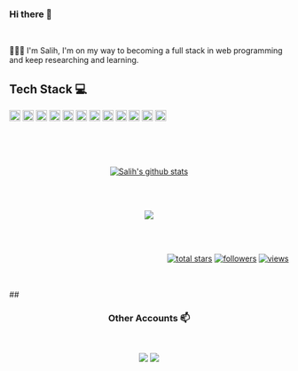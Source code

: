 ### Hi there 👋

<br>

👨🏽‍💻 I'm Salih, I'm on my way to becoming a full stack in web programming and keep researching and learning.
 <br> 
## Tech Stack :computer:
<p>
        <td><img height="20" src="https://img.shields.io/badge/Language-csharp-informational?style=flat&logo=csharp&logoColor=white&color=3bac3a"></td>
        <td><img height="20" src="https://img.shields.io/badge/Language-.NET-informational?style=flat&logo=dotnet&logoColor=white&color=3bac3a"></td>
        <td><img height="20" src="https://img.shields.io/badge/DataBase-MsSQL-informational?style=flat-square&logo=microsoftsqlserver&logoColor=white&color=3bac3a"> 
        <td><img height="20" src="https://img.shields.io/badge/DataBase-mysql-informational?style=flat-square&logo=mysql&logoColor=white&color=3bac3a"> 
        <td><img height="20" src="https://img.shields.io/badge/HTML5-Html-informational?style=flat-square&logo=html5&logoColor=white&color=3bac3a"></td>
        <td><img height="20" src="https://img.shields.io/badge/CSS3-Css-informational?style=flat-square&logo=css3&logoColor=white&color=3bac3a"></td>
        <td><img height="20" src="https://img.shields.io/badge/CSS3-bootstrap-informational?style=flat-square&logo=bootstrap&logoColor=white&color=3bac3a"></td>
        <td><img height="20" src="https://img.shields.io/badge/Language-JavaScript-informational?style=flat&logo=JavaScript&logoColor=white&color=3bac3a"></td>
        <td><img height="20" src="https://img.shields.io/badge/Framework-React_Native-informational?style=flat&logo=react&logoColor=white&color=3bac3a"></td>
        <td><img height="20" src="https://img.shields.io/badge/Language-Assembly-informational?style=flat-square&logo=assemblyscript&logoColor=white&color=3bac3a">
        <td><img height="20" src="https://img.shields.io/badge/µVision-informational?style=flat&logo=stmicroelectronics&logoColor=white&color=3bac3a"></td>
        <td><img height="20" src="https://img.shields.io/badge/Visual_Studio-informational?style=flat-square&logo=visualstudio&logoColor=white&color=3bac3a"></td>
</p>
<br>
<br>
<br>
<p align="center"><a href="https://github.com/kocsalih"><img align="center" src="https://github-readme-stats.vercel.app/api?username=kocsalih&show_icons=true&include_all_commits=true&theme=buefy&hide_border=true" alt="Salih's github stats" /></a></p><br><br>
    <p align="center"><a href="https://github.com/kocsalih"><img align="center" src="https://github-readme-stats.vercel.app/api/top-langs/?username=kocsalih&layout=compact&theme=buefy&hide_border=true" /></a></p>
    <br>
    <br>       
<p align="right">
    <a href="https://github.com/kocsalih?tab=repositories&sort=stargazers">
      <img alt="total stars" title="Total stars on GitHub" src="https://custom-icon-badges.herokuapp.com/badge/dynamic/json?logo=star&color=55960c&labelColor=488207&label=Stars&style=for-the-badge&query=%24.stars&url=https://api.github-star-counter.workers.dev/user/kocsalih"/></a>
    <a href="https://github.com/kocsalih?tab=followers">
      <img alt="followers" title="Follow me on Github" src="https://custom-icon-badges.herokuapp.com/github/followers/kocsalih?color=236ad3&labelColor=1155ba&style=for-the-badge&logo=person-add&label=Follow&logoColor=white"/></a>
    <a href="https://github.com/kocsalih">
      <img alt="views" title="GitHub profile views" src="https://shields-io-visitor-counter.herokuapp.com/badge?page=kocsalih&style=for-the-badge"/></a>
  </p>
  <br>
  <br>
## <h3 align="center"> Other Accounts 📫 </h3>
<br />
<p align="center">
<a href="https://www.linkedin.com/in/kocsalih/"><img src="https://img.shields.io/badge/linkedin-%230077B5.svg?&style=for-the-badge&logo=linkedin&logoColor=white"/></a>
<a href="https://instagram.com"><img src="https://img.shields.io/badge/instagram-%23E4405F.svg?&style=for-the-badge&logo=instagram&logoColor=white"/></a>

</p>
